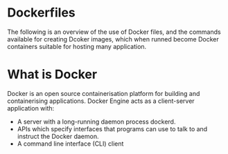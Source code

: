 # Dockerfiles

The following is an overview of the use of Docker files, and the commands available for creating Dcoker images, which 
when runned become Docker containers suitable for hosting many application.

# What is Docker
Docker is an open source containerisation platform for building and containerising applications. Docker Engine acts 
as a client-server application with:

* A server with a long-running daemon process dockerd.
* APIs which specify interfaces that programs can use to talk to and instruct the Docker daemon.
* A command line interface (CLI) client
